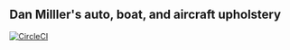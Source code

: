 ## Dan Milller's auto, boat, and aircraft upholstery

[![CircleCI](https://circleci.com/gh/coleschneider/danmillerati.svg?style=svg)](https://circleci.com/gh/coleschneider/danmillerati)
